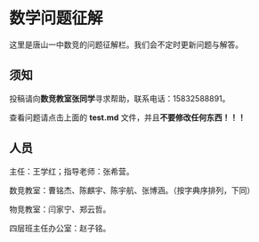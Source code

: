 # 数学问题征解
这里是唐山一中数竞的问题征解栏。我们会不定时更新问题与解答。

## 须知
投稿请向**数竞教室张同学**寻求帮助，联系电话：15832588891。

查看问题请点击上面的 **test.md** 文件，并且**不要修改任何东西！！！**

## 人员
主任：王学红；指导老师：张希营。

数竞教室：曹铭杰、陈麒宇、陈宇航、张博涵。（按字典序排列，下同）

物竞教室：闫家宁、郑云哲。

四层班主任办公室：赵子铭。
